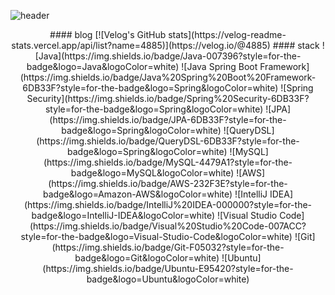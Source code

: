 ![header](https://capsule-render.vercel.app/api?type=waving&color=auto&height=300&section=header&text=welcome&fontSize=90)
<div align="center">
#### blog
[![Velog's GitHub stats](https://velog-readme-stats.vercel.app/api/list?name=4885)](https://velog.io/@4885) 
#### stack
![Java](https://img.shields.io/badge/Java-007396?style=for-the-badge&logo=Java&logoColor=white)
![Java Spring Boot Framework](https://img.shields.io/badge/Java%20Spring%20Boot%20Framework-6DB33F?style=for-the-badge&logo=Spring&logoColor=white)
![Spring Security](https://img.shields.io/badge/Spring%20Security-6DB33F?style=for-the-badge&logo=Spring&logoColor=white)
![JPA](https://img.shields.io/badge/JPA-6DB33F?style=for-the-badge&logo=Spring&logoColor=white)
![QueryDSL](https://img.shields.io/badge/QueryDSL-6DB33F?style=for-the-badge&logo=Spring&logoColor=white)
![MySQL](https://img.shields.io/badge/MySQL-4479A1?style=for-the-badge&logo=MySQL&logoColor=white)
![AWS](https://img.shields.io/badge/AWS-232F3E?style=for-the-badge&logo=Amazon-AWS&logoColor=white)
![IntelliJ IDEA](https://img.shields.io/badge/IntelliJ%20IDEA-000000?style=for-the-badge&logo=IntelliJ-IDEA&logoColor=white)
![Visual Studio Code](https://img.shields.io/badge/Visual%20Studio%20Code-007ACC?style=for-the-badge&logo=Visual-Studio-Code&logoColor=white)
![Git](https://img.shields.io/badge/Git-F05032?style=for-the-badge&logo=Git&logoColor=white)
![Ubuntu](https://img.shields.io/badge/Ubuntu-E95420?style=for-the-badge&logo=Ubuntu&logoColor=white)
</div>
